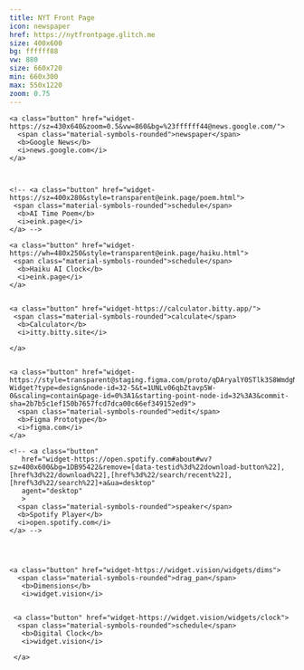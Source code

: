 ```yaml
---
title: NYT Front Page
icon: newspaper
href: https://nytfrontpage.glitch.me
size: 400x600
bg: ffffff88
vw: 880
size: 660x720
min: 660x300
max: 550x1220
zoom: 0.75
---
```

        
        
    <a class="button" href="widget-https://sz=430x640&zoom=0.5&vw=860&bg=%23ffffff44@news.google.com/">
      <span class="material-symbols-rounded">newspaper</span>
      <b>Google News</b>
      <i>news.google.com</i>
    </a>
        

    
    <!-- <a class="button" href="widget-https://sz=400x280&style=transparent@eink.page/poem.html">
     <span class="material-symbols-rounded">schedule</span>
      <b>AI Time Poem</b>
      <i>eink.page</i>
    </a> -->

    <a class="button" href="widget-https://wh=480x250&style=transparent@eink.page/haiku.html">
     <span class="material-symbols-rounded">schedule</span>
      <b>Haiku AI Clock</b>
      <i>eink.page</i>
    </a>
    
                
    <a class="button" href="widget-https://calculator.bitty.app/">
     <span class="material-symbols-rounded">calculate</span>
      <b>Calculator</b>
      <i>itty.bitty.site</i>

    </a>
                    
    
    <a class="button" href="widget-https://style=transparent@staging.figma.com/proto/qDAryalY0STlk3S8WmdgNT/Figma-Widget?type=design&node-id=32-5&t=1UNLv06qbZtavp5W-0&scaling=contain&page-id=0%3A1&starting-point-node-id=32%3A3&commit-sha=2b7b5c1ef150b7657fcd7dca00c66ef349152ed9">
      <span class="material-symbols-rounded">edit</span>
      <b>Figma Prototype</b>
      <i>figma.com</i>
    </a>    

    <!-- <a class="button" 
       href="widget-https://open.spotify.com#about#wv?sz=400x600&bg=1DB95422&remove=[data-testid%3d%22download-button%22],[href%3d%22/download%22],[href%3d%22/search/recent%22],[href%3d%22/search%22]+a&ua=desktop"
       agent="desktop"
       >
      <span class="material-symbols-rounded">speaker</span>
      <b>Spotify Player</b>
      <i>open.spotify.com</i>
    </a> -->



    
    <a class="button" href="widget-https://widget.vision/widgets/dims">
      <span class="material-symbols-rounded">drag_pan</span>
       <b>Dimensions</b>
       <i>widget.vision</i>

       
     <a class="button" href="widget-https://widget.vision/widgets/clock">
      <span class="material-symbols-rounded">schedule</span>
       <b>Digital Clock</b>
       <i>widget.vision</i>
 
     </a>
